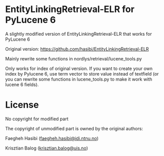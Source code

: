 # EntityLinkingRetrieval-ELR for PyLucene 6
A slightly modified version of EntityLinkingRetrieval-ELR that works for PyLucene 6  

Original version: https://github.com/hasibi/EntityLinkingRetrieval-ELR

Mainly rewrite some functions in nordlys/retrieval/lucene_tools.py  

Only works for index of original version. If you want to create your own index by Pylucene 6, use term vector to store value instead of textfield (or you can rewrite some functions in lucene_tools.py to make it work with lucene 6 fields).  


# License

No copyright for modified part

The copyright of unmodified part is owned by the original authors:  

Faegheh Hasibi (faegheh.hasibi@idi.ntnu.no)  

Krisztian Balog (krisztian.balog@uis.no)  

